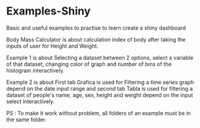 # Examples-Shiny
Basic and useful examples to practise to learn create a shiny dashboard

Body Mass Calculator is about calculation index of body after taking the inputs of user for Height and Weight.

Example 1 is about Selecting a dataset between 2 options, select a variable of that dataset, changing color of graph and number of bins of the histogram interactively.

Example 2 is about First tab Grafica is used for Filtering a time series graph depend on the date input range and second tab Tabla is used for filtering a dataset of 
people's name, age, sex, height and weight depend on the input select interactively.

PS : To make it work without problem, all folders of an example must be in the same folder.
